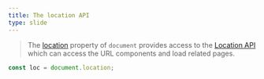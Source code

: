 ```yaml
---
title: The location API
type: slide
---
```


> The [location] property of `document` provides access to the [Location API] which can access the URL components and load related pages.

```js
const loc = document.location;
```

[location]: https://developer.mozilla.org/en-US/docs/Web/API/Document/location
[Location API]: https://developer.mozilla.org/en-US/docs/Web/API/Location
